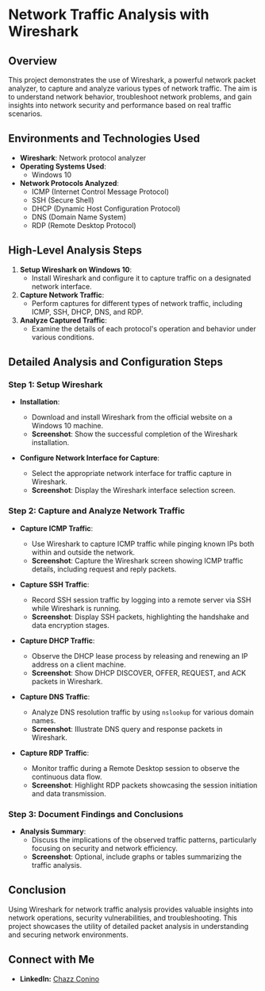 # Network Traffic Analysis with Wireshark

## Overview
This project demonstrates the use of Wireshark, a powerful network packet analyzer, to capture and analyze various types of network traffic. The aim is to understand network behavior, troubleshoot network problems, and gain insights into network security and performance based on real traffic scenarios.

## Environments and Technologies Used
- **Wireshark**: Network protocol analyzer
- **Operating Systems Used**:
  - Windows 10
- **Network Protocols Analyzed**:
  - ICMP (Internet Control Message Protocol)
  - SSH (Secure Shell)
  - DHCP (Dynamic Host Configuration Protocol)
  - DNS (Domain Name System)
  - RDP (Remote Desktop Protocol)

## High-Level Analysis Steps
1. **Setup Wireshark on Windows 10**:
   - Install Wireshark and configure it to capture traffic on a designated network interface.
2. **Capture Network Traffic**:
   - Perform captures for different types of network traffic, including ICMP, SSH, DHCP, DNS, and RDP.
3. **Analyze Captured Traffic**:
   - Examine the details of each protocol's operation and behavior under various conditions.

## Detailed Analysis and Configuration Steps

### Step 1: Setup Wireshark
- **Installation**:
  - Download and install Wireshark from the official website on a Windows 10 machine.
  - **Screenshot**: Show the successful completion of the Wireshark installation.

- **Configure Network Interface for Capture**:
  - Select the appropriate network interface for traffic capture in Wireshark.
  - **Screenshot**: Display the Wireshark interface selection screen.

### Step 2: Capture and Analyze Network Traffic
- **Capture ICMP Traffic**:
  - Use Wireshark to capture ICMP traffic while pinging known IPs both within and outside the network.
  - **Screenshot**: Capture the Wireshark screen showing ICMP traffic details, including request and reply packets.

- **Capture SSH Traffic**:
  - Record SSH session traffic by logging into a remote server via SSH while Wireshark is running.
  - **Screenshot**: Display SSH packets, highlighting the handshake and data encryption stages.

- **Capture DHCP Traffic**:
  - Observe the DHCP lease process by releasing and renewing an IP address on a client machine.
  - **Screenshot**: Show DHCP DISCOVER, OFFER, REQUEST, and ACK packets in Wireshark.

- **Capture DNS Traffic**:
  - Analyze DNS resolution traffic by using `nslookup` for various domain names.
  - **Screenshot**: Illustrate DNS query and response packets in Wireshark.

- **Capture RDP Traffic**:
  - Monitor traffic during a Remote Desktop session to observe the continuous data flow.
  - **Screenshot**: Highlight RDP packets showcasing the session initiation and data transmission.

### Step 3: Document Findings and Conclusions
- **Analysis Summary**:
  - Discuss the implications of the observed traffic patterns, particularly focusing on security and network efficiency.
  - **Screenshot**: Optional, include graphs or tables summarizing the traffic analysis.

## Conclusion
Using Wireshark for network traffic analysis provides valuable insights into network operations, security vulnerabilities, and troubleshooting. This project showcases the utility of detailed packet analysis in understanding and securing network environments.

## Connect with Me
- **LinkedIn:** [Chazz Conino](https://www.linkedin.com/in/chazz-c-382a75122/)
